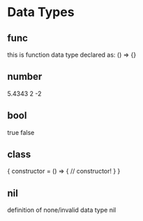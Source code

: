 # Data Types

## func
this is function data type
declared as: () => {}
## number
5.4343
2
-2
## bool
true
false
## class
{
    constructor = () => {
        // constructor!
    }
}
## nil
definition of none/invalid data type
nil 
##